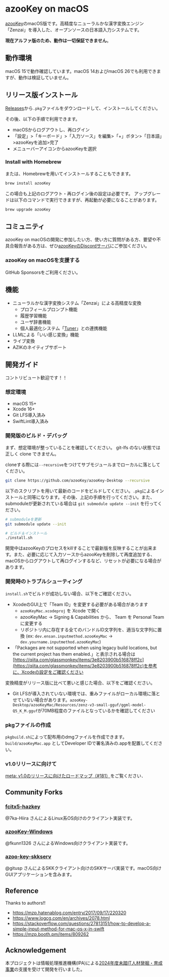 # azooKey on macOS

[azooKey](https://github.com/ensan-hcl/azooKey)のmacOS版です。高精度なニューラルかな漢字変換エンジン「Zenzai」を導入した、オープンソースの日本語入力システムです。

**現在アルファ版のため、動作は一切保証できません**。

## 動作環境

macOS 15で動作確認しています。macOS 14およびmacOS 26でも利用できますが、動作は検証していません。

## リリース版インストール

[Releases](https://github.com/ensan-hcl/azooKey-Desktop/releases)から`.pkg`ファイルをダウンロードして、インストールしてください。

その後、以下の手順で利用できます。

- macOSからログアウトし、再ログイン
- 「設定」>「キーボード」>「入力ソース」を編集>「+」ボタン>「日本語」>azooKeyを追加>完了
- メニューバーアイコンからazooKeyを選択

### Install with Homebrew
または、Homebrewを用いてインストールすることもできます。

```bash
brew install azooKey
```
この場合も上記のログアウト・再ログイン後の設定は必要です。
アップグレードは以下のコマンドで実行できますが、再起動が必要になることがあります。

```bash
brew upgrade azooKey
```

## コミュニティ

azooKey on macOSの開発に参加したい方、使い方に質問がある方、要望や不具合報告がある方は、ぜひ[azooKeyのDiscordサーバ](https://discord.gg/dY9gHuyZN5)にご参加ください。


### azooKey on macOSを支援する

GitHub Sponsorsをご利用ください。


## 機能

* ニューラルかな漢字変換システム「Zenzai」による高精度な変換
  * プロフィールプロンプト機能
  * 履歴学習機能
  * ユーザ辞書機能
  * 個人最適化システム「[Tuner](https://github.com/azooKey/Tuner)」との連携機能
* LLMによる「いい感じ変換」機能
* ライブ変換
* AZIKのネイティブサポート


## 開発ガイド

コントリビュート歓迎です！！

### 想定環境
* macOS 15+
* Xcode 16+
* Git LFS導入済み
* SwiftLint導入済み

### 開発版のビルド・デバッグ

まず、想定環境が整っていることを確認してください。 git-lfs のない状態では正しく clone できません。

cloneする際には`--recursive`をつけてサブモジュールまでローカルに落としてください。

```bash
git clone https://github.com/azooKey/azooKey-Desktop --recursive
```

以下のスクリプトを用いて最新のコードをビルドしてください。`.pkg`によるインストールと同等になります。その後、上記の手順を行ってください。また、submoduleが更新されている場合は `git submodule update --init` を行ってください。

```bash
# submoduleを更新
git submodule update --init

# ビルド＆インストール
./install.sh
```

開発中はazooKeyのプロセスをkillすることで最新版を反映することが出来ます。また、必要に応じて入力ソースからazooKeyを削除して再度追加する、macOSからログアウトして再ログインするなど、リセットが必要になる場合があります。

### 開発時のトラブルシューティング

`install.sh`でビルドが成功しない場合、以下をご確認ください。

* XcodeのGUI上で「Team ID」を変更する必要がある場合があります
  * `azooKeyMac.xcodeproj` を Xcode で開く
  * azooKeyMac -> Signing & Capabilities から、 Team を Personal Team に変更する
  * リポジトリ内に存在する全てのバンドルID文字列を、適当な文字列に置換 (ex: `dev.ensan.inputmethod.azooKeyMac` -> `dev.yourname.inputmethod.azooKeyMac`)
* 「Packages are not supported when using legacy build locations, but the current project has them enabled.」と表示される場合は[https://qiita.com/glassmonkey/items/3e8203900b516878ff2c](https://qiita.com/glassmonkey/items/3e8203900b516878ff2c)を参考に、Xcodeの設定をご確認ください

変換精度がリリース版に比べて悪いと感じた場合、以下をご確認ください。
* Git LFSが導入されていない環境では、重みファイルがローカル環境に落とせていない場合があります。`azooKey-Desktop/azooKeyMac/Resources/zenz-v3-small-gguf/ggml-model-Q5_K_M.gguf`が70MB程度のファイルとなっているかを確認してください

### pkgファイルの作成
`pkgbuild.sh`によって配布用のdmgファイルを作成できます。`build/azooKeyMac.app` としてDeveloper IDで署名済みの.appを配置してください。

### v1.0リリースに向けて
[meta: v1.0のリリースに向けたロードマップ（#181）](https://github.com/azooKey/azooKey-Desktop/issues/181)をご覧ください．

## Community Forks

### [fcitx5-hazkey](https://github.com/7ka-Hiira/fcitx5-hazkey)
@7ka-Hiira さんによるLinux系OS向けのクライアント実装です。

### [azooKey-Windows](https://github.com/fkunn1326/azooKey-Windows)
@fkunn1326 さんによるWindows向けクライアント実装です。

### [azoo-key-skkserv](https://github.com/gitusp/azoo-key-skkserv)
@gitusp さんによるSKKクライアント向けのSKKサーバ実装です。macOS向けGUIアプリケーションを含みます。

## Reference

Thanks to authors!!

* https://mzp.hatenablog.com/entry/2017/09/17/220320
* https://www.logcg.com/en/archives/2078.html
* https://stackoverflow.com/questions/27813151/how-to-develop-a-simple-input-method-for-mac-os-x-in-swift
* https://mzp.booth.pm/items/809262

## Acknowledgement
本プロジェクトは情報処理推進機構(IPA)による[2024年度未踏IT人材発掘・育成事業](https://www.ipa.go.jp/jinzai/mitou/it/2024/koubokekka.html)の支援を受けて開発を行いました。
